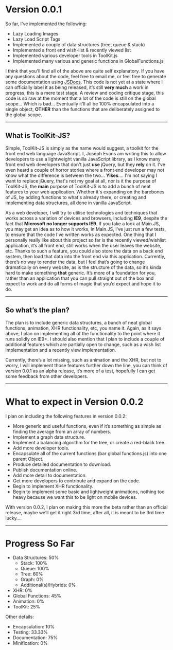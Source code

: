 # Version 0.0.1 
So far, I've implemented the following: 
- Lazy Loading Images
- Lazy Load Script Tags
- Implemented a couple of data structures (tree, queue & stack)
- Implemented a front end wish-list & recently viewed list
- Implemented various developer tools in ToolKit.js
- Implemented many various and generic functions in GlobalFunctions.js

I think that you'll find all of the above are quite self explanatory.  If you have any questions about the code, feel free to email me, or feel free to generate some documentation using [JSDocs](http://usejsdoc.org/). This code is not yet at a state where I can officially label it as being released, it’s still **very much** a work in progress, this is a mere test stage. A review and coding critique stage, this code is so raw at the moment that a lot of the code is still on the global scope… Which is bad… Eventually it’ll all be 100% encapsulated into a single object, **OTHER** than the functions that are deliberately assigned to the global scope. 

<hr>

## What is ToolKit-JS?
Simple, ToolKit-JS is simply as the name would suggest, a toolkit for the front end web language JavaScript. I, Joseph Evans am writing this to allow developers to use a lightweight vanilla JavaScript library, as I know many front end web developers that don't just **use** jQuery, but they **rely** on it. I've even heard a couple of horror stories where a front end developer may not know what the difference is between the two… **Yikes**.... I'm not saying I want to replace jQuery, that's not my goal at all, nor is it the purpose of ToolKit-JS, the **main** purpose of ToolKit-JS is to add a bunch of neat features to your web application. Whether it's expanding on the barebones of JS, by adding functions to what's already there, or creating and implementing data structures, all done in vanilla JavaScript. 

As a web developer, I will try to utilise technologies and techniques that works across a variation of devices and browsers, including **IE9**, despite the fact that **Microsoft no longer supports IE9**. If you take a look at Main.JS, you may get an idea as to how it works, in Main.JS, I've just run a few tests, to ensure that the code I've written works as expected. One thing that I personally really like about this project so far is the recently viewed/wishlist application, it’s all front end, still works when the user leaves the website, etc. Thanks to such a feature, you could also store the data on a back end system, then load that data into the front end via this application. Currently, there’s no way to render the data, but I feel that’s going to change dramatically on every website, as is the structure of the data, so it’s kinda hard to make something **that** generic. It’s more of a foundation for you, rather than an application that you can pull straight out of the box and expect to work and do all forms of magic that you’d expect and hope it to do. 

<hr>

## So what’s the plan?
The plan is to include generic data structures, a bunch of neat global functions, animation, XHR functionality, etc, you name it. Again, as it says above, I plan on implementing all of the functionality to the point where it runs solidly on IE9+. I should also mention that I plan to include a couple of additional features which are partially open to change, such as a wish list implementation and a recently view implementation. 

Currently, there’s a lot missing, such as animation and the XHR, but not to worry, I will implement those features further down the line, you can think of version 0.0.1 as an alpha release, it’s more of a test, hopefully I can get some feedback from other developers. 

<hr>

# What to expect in Version 0.0.2
I plan on including the following features in version 0.0.2:
- More generic and useful functions, even if it’s something as simple as finding the average from an array of numbers.
- Implement a graph data structure.
- Implement a balancing algorithm for the tree, or create a red-black tree.
- Add more developer tools.
- Encapsulate all of the current functions (bar global functions.js) into one parent Object. 
- Produce detailed documentation to download.
- Publish documentation online.
- Add more detail to documentation.
- Get more developers to contribute and expand on the code.
- Begin to implement XHR functionality.
- Begin to implement some basic and lightweight animations, nothing too heavy because we want this to be light on mobile devices.

With version 0.0.2, I plan on making this more the beta rather than an official release, maybe we’ll get it right 3rd time, after all, it is meant to be 3rd time lucky…. 

<hr>

# Progress So Far
- Data Structures: 50%
  - Stack: 100%
  - Queue: 100%
  - Tree: 60%
  - Graph: 0%
  - Additional(s)/Hybrids: 0%
- XHR: 0%
- Global Functions: 45%
- Animation: 0%
- ToolKit: 25%

Other details:
- Encapsulation: 10%
- Testing: 33.33%
- Documentation: 75%
- Minification: 0%
